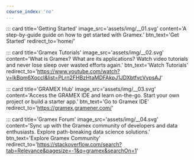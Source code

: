 ```yaml
---
course_index: 'no'
...
```


<div class="row" markdown="1">
::: card title='Getting Started' image_src='assets/img/__01.svg' content='A step-by-guide guide on how to get started with Gramex.' btn_text='Get Started' redirect_to='home/'

::: card title='Gramex Tutorials' image_src='assets/img/__02.svg' content='What is Gramex? What are its applications? Watch video tutorials and never lose sleep over wasted efforts again.' btn_text='Watch Tutorials' redirect_to='https://www.youtube.com/watch?v=lkBqm6XoccI&list=PLrn2FHBzHtaMDFAkpJ1JDXbtfvcVvpsAJ'

::: card title='GRAMEX Hub' image_src='assets/img/__03.svg' content='Access the GRAMEX IDE and learn on-the-go. Start your own project or build a starter app.' btn_text='Go to Gramex IDE' redirect_to='https://gramex.gramener.com/'

::: card title='Gramex Forum' image_src='assets/img/__04.svg' content='Sync up with the Gramex community of developers and data enthusiasts. Explore path-breaking data science solutions.' btn_text='Explore Gramex Community' redirect_to='https://stackoverflow.com/search?tab=Relevance&pagesize=-1&q=gramex&searchOn=1'
</div>
